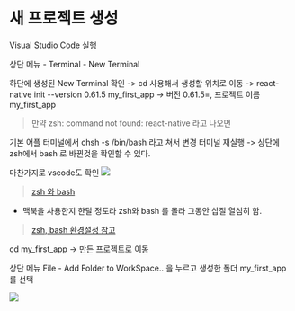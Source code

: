 # 새 프로젝트 생성

Visual Studio Code 실행

상단 메뉴 - Terminal - New Terminal 

하단에 생성된 New Terminal 확인
-> cd 사용해서 생성할 위치로 이동
-> react-native init --version 0.61.5 my_first_app
-> 버전 0.61.5=, 프로젝트 이름 my_first_app

> 만약 zsh: command not found: react-native 라고 나오면

기본 어플 터미널에서 chsh -s /bin/bash 라고 쳐서 변경
터미널 재실행 -> 상단에 zsh에서 bash 로 바뀐것을 확인할 수 있다.

마찬가지로 vscode도 확인
![](https://images.velog.io/images/everytime79/post/18a3298d-adb3-4263-b46d-ba6d3067e3f9/%E1%84%89%E1%85%B3%E1%84%8F%E1%85%B3%E1%84%85%E1%85%B5%E1%86%AB%E1%84%89%E1%85%A3%E1%86%BA%202021-01-03%2023.39.18.png)


>[zsh 와 bash](https://xho95.github.io/macos/cli/shell/zsh/2020/03/04/Setting-Up-the-Zsh-shell-on-Mac.html)
* 맥북을 사용한지 한달 정도라 zsh와 bash 를 몰라 그동안 삽질 열심히 함.


>[zsh, bash 환경설정 참고](https://richwind.co.kr/119)

cd my_first_app -> 만든 프로젝트로 이동

상단 메뉴 File - Add Folder to WorkSpace.. 을 누르고
생성한 폴더 my_first_app를 선택

![](https://images.velog.io/images/everytime79/post/3f4b5207-024c-4fce-9cf7-5d1585ff888f/%E1%84%89%E1%85%B3%E1%84%8F%E1%85%B3%E1%84%85%E1%85%B5%E1%86%AB%E1%84%89%E1%85%A3%E1%86%BA%202021-01-03%2023.41.22.png)
